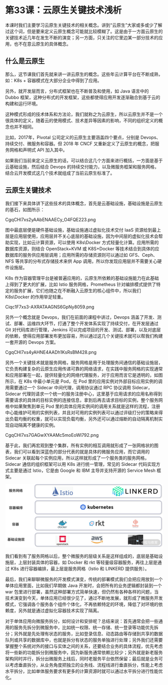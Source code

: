 # 第33课：云原生关键技术浅析

本课时我们主要学习云原生关键技术的相关概念。讲到“云原生”大家或多或少了解过这个词，但是要来定义云原生概念可能就比较模糊了。这是由于一方面云原生的关键技术近几年在发生不断的演变；另一方面，只关注的它里边某一部分技术的应用，也不在意云原生的具体概念。

## 什么是云原生
那么，这节课我们首先就来讲一讲云原生的概念。这些年云计算平台在不断成熟，如：K8s + 容器模式在大部分企业中得到了应用。

另外，就开发层而言，分布式框架也在不断普及和使用，如 Java 语言中的 Dubbo 框架，这种分布式的开发框架，这些都使得应用开发逐渐融合到基于云的构建和运行环境。

这种模式形成的技术体系和方法论，我们就称之为云原生，所以云原生并不是一个很具体的定义，随着云的使用模式、技术差异等因素的影响，不同的组织定义的概念也并不相同。

比如，2017年，Pivotal 公司定义的云原生主要涵盖四个要点，分别是 Devops、持续交付、微服务和容器。但 2018 年 CNCF 又重新定义了云原生的概念，把服务网格和声明式 API 加入其中。

如果我们当前来定义云原生的话，可以结合这几个方面来进行概括，一方面是基于云基础设施，然后结合 Devops 的持续交付能力，以及微服务框架和服务网格，结合云开发模式这几个技术就组成了当前云原生标准了。

## 云原生关键技术
我们接下来具体讲下这些技术的具体概念，首先是云基础设施，基础设施是云原生的基石，如图所示：

CgqCHl7xs2yAAbENAAECy_O4FQE223.png

图中最底层便是硬件基础设施，基础设施通过虚拟化技术交付 IaaS 资源给到最上层是应用层使用，应用层并不关心底层的基础设施，因为中间层的虚拟化技术会帮助实现，比如云计算资源，可以使用 K8s\Docker 方式轻量化计算。应用所需的数据库资源，则结合 OpenStack+KVM 或 K8S+Docker 等技术结合到具体的应数据库的服务供应用层调用；应用所需的存储资源则可以通过如 GFS、Ceph、NFS 等共享的分布式存储技术来供 App 调用，所以你发现应用层并不需要关心硬件设施层。

K8s 作为容器管理平台是被普遍应用的，云原生所依赖的基础设施能力在此基础上得到了更大的扩展，比如 Istio 服务网格，Prometheus 针对编排模式提供了特定的服务扩展，它们也随之在不断融入云原生的核心组件中，所以我们 K8s\Docker 的作用举足轻重。


Ciqc1F7xs3-AXRATAAGNS6GpNy8059.png

另外一个概念就是 Devops，我们在前面的课程中讲过，Devops 涵盖了开发、测试、部署、运维四大环节，打通了整个开发体系实现了持续交付，在开发层通过 Git 对代码库进行管理，Jenkins 可以完成项目的开发、测试、部署，以及对底层的依赖，使得应用部署发布更加容易，所以通过这几个关键技术就可以帮我们构建一套开源的 Devops 方案。

CgqCHl7xs4yAHNE4AADh1KsRsBM428.png

另外一个关键技术就是服务网格，服务网格是用于处理服务间通信的基础设施层，它负责构建复杂的云原生应用传递可靠的网络请求，在实践中服务网格的实现通常和应用部署在一起，提供轻量化的网络代理服务，对于应用而言它是透明的，如图所示，在 K8s 中最小单元是 Pod，在 Pod 里的应用实例对外部目标应用实例的调用需要通过一个 Sidecar 中间代理，调用协议通过 RPC 协议调用 Sidecar，Sidecar 代理则请求一个统一的服务注册中心，这里基于应用请求的应用名称得到需要请求的具体的目标实例的连接信息，拿到后再去请求目标的实例，整个服务网格中如果聚焦到单元 Pod 里的具体应用实例间的调用关系就是这样的流程，注册中心能维护可用的实例列表，并且对可用的实例列表可以通过评级打分的策略来得出负载均衡的权重，就可以实现负载均衡，另外还可以通过熔断的自动隔离机制实现自动隔离不健康的实例。


CgqCHl7xs7GAGwXYAAMc5moEoWI792.png

基于此，我们再宏观到整个集群，所有实例的相互调用就形成了一张网格状的图表，我们可以看到深蓝色的部分代表的就是具体的微服务应用，而它调用的 Sidecar 关联起每个实例应用，所以这样就形成了一个服务类的服务网格，Sidecar 通信的组织框架可以用 K8s 进行统一管理，常见的 Sidecar 代码实现方式主要是通过 Istio，它是由 Google 和 IBM 主导并支持开源的 Service Mesh 框架。

![](/static/image/CgqCHl7xs5yAFxMBAAOf2lLXlXI686.png)

我们看到有了服务网格以后，整个微服务的层级关系是这样组成的，底层是基础设施层，上层封装具体的容器，如 Docker 和 rkt 等轻量级容器服务，再往上层是通过 K8s 进行容器编排，最上层是服务网格（Istio 和 LINKERD 提供服务）。

最后，我们来聊聊微服务的开发模式演变，传统的部署模式我们会把应用放到一个单体应用里面，比如我们早期做 Java 开发时，会把所有的业务逻辑都封装到一个 war 包里进行部署，虽然这种部署方式简单快速，但仍然有各种各样的问题，当技术演变到今天，单体应用已经很少见了，通过不断地发展，就形成了微服务开发模式，它强调各个服务各个组件个体化，不再依赖特定的环境，降低了对环境的依赖度，另外就是通过虚拟化容器技术实现了隔离。

对于单体应用向微服务拆分，如何设计和安排呢？总结来说：首先通常会把一些通用的服务先拆分到微服务中，比如统一权限、统一存储、统一登录等功能优先拆分；另外就是先处理有状态的服务，比如登录信息、动态路由等存储到共享的数据队列或共享的数据库中，也就是拆分有状态的服务单独进行处理；另外我们还需要掌握整个系统对外的接口与实体之间的关系，还要结合业务的具体流程，优先考虑将一些新的功能拆分到微服务中，因为新服务通常依赖比较少；另外就是新老服务架构同时并行，拆分出微服务上线后，同时老服务平台依然保留；最后就是业务可以考虑垂直拆分，从业务角度把独立的业务线、流程线进行垂直拆分，性能上考虑水平拆分，比如单体服务要求有更多的计算资源时就可以通过水平拆分进行性能优化。

